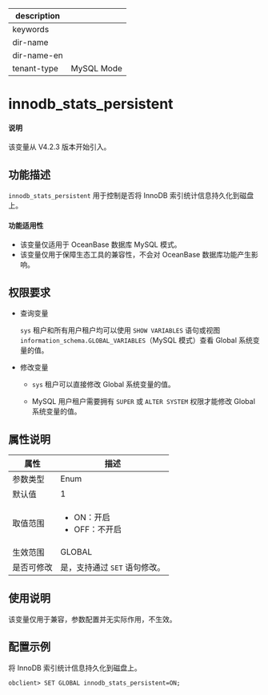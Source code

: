|description||
|---|---|
|keywords||
|dir-name||
|dir-name-en||
|tenant-type|MySQL Mode|

# innodb_stats_persistent

<main id="notice" type='explain'>
  <h4>说明</h4>
  <p>该变量从 V4.2.3 版本开始引入。</p>
</main>

## 功能描述

`innodb_stats_persistent` 用于控制是否将 InnoDB 索引统计信息持久化到磁盘上。
	
<main id="notice">
  <h4>功能适用性</h4>
  <ul><li>该变量仅适用于 OceanBase 数据库 MySQL 模式。</li>
  <li>该变量仅用于保障生态工具的兼容性，不会对 OceanBase 数据库功能产生影响。</li></ul>
</main>

## 权限要求

* 查询变量

  `sys` 租户和所有用户租户均可以使用 `SHOW VARIABLES` 语句或视图 `information_schema.GLOBAL_VARIABLES`（MySQL 模式）查看 Global 系统变量的值。

* 修改变量

  * `sys` 租户可以直接修改 Global 系统变量的值。
  
  * MySQL 用户租户需要拥有 `SUPER` 或 `ALTER SYSTEM` 权限才能修改 Global 系统变量的值。


## 属性说明

| **属性**  |    **描述**  |
|---------|---------------|
| 参数类型    |    Enum              |
| 默认值     |  1  |
| 取值范围    | <ul><li>ON：开启  </li><li>OFF：不开启 </li></ul>                   |
| 生效范围    |  GLOBAL |
| 是否可修改 | 是，支持通过 `SET` 语句修改。|

## 使用说明

该变量仅用于兼容，参数配置并无实际作用，不生效。

## 配置示例

将 InnoDB 索引统计信息持久化到磁盘上。

```shell
obclient> SET GLOBAL innodb_stats_persistent=ON;
```
